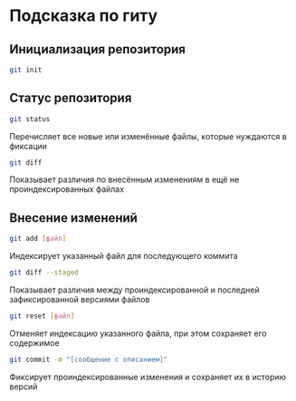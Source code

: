 # Подсказка по гиту

## Инициализация репозитория

```sh
git init
```

## Статус репозитория

```sh
git status
```

Перечисляет все новые или изменённые файлы, которые нуждаются в фиксации

```sh
git diff
```

Показывает различия по внесённым изменениям в ещё не проиндексированных файлах

## Внесение изменений

```sh
git add [файл]
```

Индексирует указанный файл для последующего коммита

```sh
git diff --staged
```

Показывает различия между проиндексированной и последней зафиксированной версиями файлов

```sh
git reset [файл]
```

Отменяет индексацию указанного файла, при этом сохраняет его содержимое

```sh
git commit -m "[сообщение с описанием]"
```

Фиксирует проиндексированные изменения и сохраняет их в историю версий